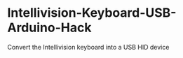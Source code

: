 # Intellivision-Keyboard-USB-Arduino-Hack
Convert the Intellivision keyboard into a USB HID device

